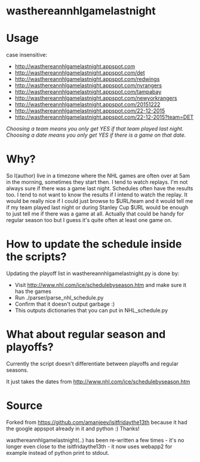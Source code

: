 wasthereannhlgamelastnight
==========================

Usage
=====

case insensitive:  

 * http://wasthereannhlgamelastnight.appspot.com
 * http://wasthereannhlgamelastnight.appspot.com/det
 * http://wasthereannhlgamelastnight.appspot.com/redwings
 * http://wasthereannhlgamelastnight.appspot.com/nyrangers
 * http://wasthereannhlgamelastnight.appspot.com/tampabay
 * http://wasthereannhlgamelastnight.appspot.com/newyorkrangers
 * http://wasthereannhlgamelastnight.appspot.com/20151222
 * http://wasthereannhlgamelastnight.appspot.com/22-12-2015
 * http://wasthereannhlgamelastnight.appspot.com/22-12-2015?team=DET

*Choosing a team means you only get YES if that team played last night.*
*Choosing a date means you only get YES if there is a game on _that_ date.*

Why?
====

So I(author) live in a timezone where the NHL games are often over at 5am in the morning, sometimes they start then. I tend to watch replays. I'm not always sure if there was a game last night. Schedules often have the results too. I tend to not want to know the results if I intend to watch the replay. It would be really nice if I could just browse to $URL/team and it would tell me if my team played last night or during Stanley Cup $URL would be enough to just tell me if there was a game at all. Actually that could be handy for regular season too but I guess it's quite often at least one game on.

How to update the schedule inside the scripts?
====

Updating the playoff list in wasthereannhlgamelastnight.py is done by:

 - Visit http://www.nhl.com/ice/schedulebyseason.htm and make sure it has the games
 - Run ./parser/parse_nhl_schedule.py
 - Confirm that it doesn't output garbage :)
 - This outputs dictionaries that you can put in NHL_schedule.py

What about regular season and playoffs?
==================================================

Currently the script doesn't differentiate between playoffs and regular seasons.

It just takes the dates from http://www.nhl.com/ice/schedulebyseason.htm

Source
======

Forked from https://github.com/amanjeev/isitfridaythe13th because it had the google appspot already in it and python :) Thanks!

wasthereannhlgamelastnight(..) has been re-written a few times - it's no longer even close to the isitfridaythe13th - it now uses webapp2 for example instead of python print to stdout.
